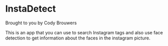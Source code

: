InstaDetect
=============

Brought to you by Cody Brouwers

This is an app that you can use to search Instagram tags and also use face detection to get information about the faces in the instagram picture.